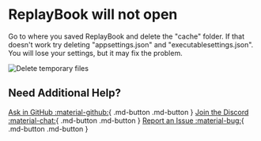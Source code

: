# ReplayBook will not open

Go to where you saved ReplayBook and delete the "cache" folder. If that doesn't work try deleting "appsettings.json" and "executablesettings.json". You will lose your settings, but it may fix the problem.

![Delete temporary files](../images/troubleshooting/2_delete_temporary.png)

## Need Additional Help?

[Ask in GitHub :material-github:](https://github.com/fraxiinus/ReplayBook/discussions){ .md-button .md-button }
[Join the Discord :material-chat:](https://discord.gg/c33Rc5J){ .md-button .md-button }
[Report an Issue :material-bug:](https://github.com/fraxiinus/ReplayBook/issues/new/choose){ .md-button .md-button }

